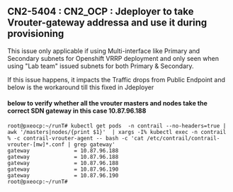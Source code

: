 ## CN2-5404 : CN2_OCP : Jdeployer to take Vrouter-gateway addressa and use it during provisioning

   This issue only applicable if using Multi-interface like Primary and Secondary subnets for Openshift VRRP deployment
   and only seen when using "Lab team" issued subnets for both Primary & Secondary.

   If this issue happens, it impacts the Traffic drops from Public Endpoint and below is the workaround till this fixed
   in Jdeployer
   
#### below to verify whether all the vrouter masters and nodes take the correct SDN gateway in this case 10.87.96.188
````
root@pxeocp:~/runT# kubectl get pods  -n contrail --no-headers=true | awk '/masters|nodes/{print $1}'  | xargs -I% kubectl exec -n contrail % -c contrail-vrouter-agent -- bash -c 'cat /etc/contrail/contrail-vrouter-[mw]*.conf | grep gateway'  
gateway              = 10.87.96.188
gateway              = 10.87.96.188
gateway              = 10.87.96.188
gateway              = 10.87.96.190
gateway              = 10.87.96.190
root@pxeocp:~/runT# 
````

